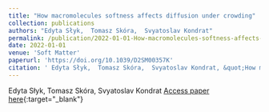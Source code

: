 ```yaml
---
title: "How macromolecules softness affects diffusion under crowding"
collection: publications
authors: "Edyta Słyk,  Tomasz Skóra,  Svyatoslav Kondrat"
permalink: /publication/2022-01-01-How-macromolecules-softness-affects-diffusion-under-crowding
date: 2022-01-01
venue: 'Soft Matter'
paperurl: 'https://doi.org/10.1039/D2SM00357K'
citation: ' Edyta Słyk,  Tomasz Skóra,  Svyatoslav Kondrat, &quot;How macromolecules softness affects diffusion under crowding.&quot; Soft Matter, 2022.'
---
```

Edyta Słyk,  Tomasz Skóra,  Svyatoslav Kondrat
[Access paper here](https://doi.org/10.1039/D2SM00357K){:target="_blank"}
